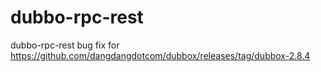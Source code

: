 # dubbo-rpc-rest
dubbo-rpc-rest bug fix  for https://github.com/dangdangdotcom/dubbox/releases/tag/dubbox-2.8.4
